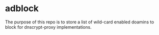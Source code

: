 # adblock
The purpose of this repo is to store a list of wild-card enabled doamins to block for dnscrypt-proxy implementations.
